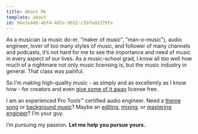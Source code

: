 ```yaml
---
title: About Me
template: about
id: 94e1e446-4bf4-4dfa-9652-c59fedd379fa
---
```

As a musician (a music do-er, "maker of music", "man-o-music"), audio engineer, lover of too many styles of music, and follower of many channels and podcasts, it’s not hard for me to see the importance and need of music in every aspect of our lives. As a music-school grad, I know all too well how much of a nightmare not only music licensing is, but the music industry in general. That class was painful.

So I’m making high-quality music - as simply and as excellently as I know how - for creators and even [give some of it away](/music) license free.

I am an experienced Pro Tools™ certified audio engineer. Need a [theme song](/services/custom-themes) or [background music](/services/custom-background-music)? Maybe an [editing](/services/editing), [mixing](/services/mixing), or [mastering engineer](/services/mastering)? I’m your guy.

I’m pursuing my passion. **Let me help you pursue yours.**
